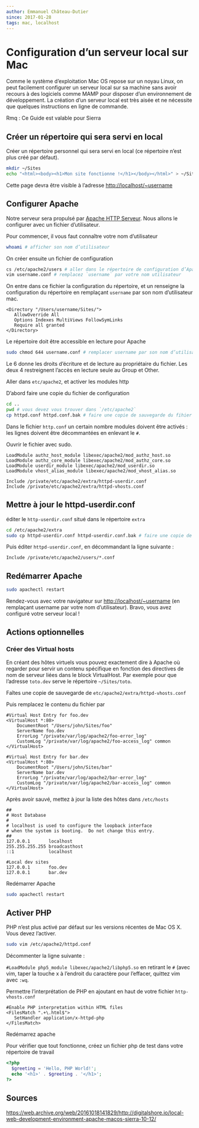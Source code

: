```yaml
---
author: Emmanuel Château-Dutier
since: 2017-01-28
tags: mac, localhost
---
```


# Configuration d’un serveur local sur Mac

Comme le système d’exploitation Mac OS repose sur un noyau Linux, on peut facilement configurer un serveur local sur sa machine sans avoir recours à des logiciels comme MAMP pour disposer d’un environnement de développement. La création d’un serveur local est très aisée et ne nécessite que quelques instructions en ligne de commande.

Rmq : Ce Guide est valable pour Sierra

## Créer un répertoire qui sera servi en local

Créer un répertoire personnel qui sera servi en local (ce répertoire n’est plus créé par défaut).

```bash
mkdir ~/Sites
echo "<html><body><h1>Mon site fonctionne !</h1></body></html>" > ~/Sites/index.html
```

Cette page devra être visible à l’adresse [http://localhost/~username](http://localhost/~username)

## Configurer Apache

Notre serveur sera propulsé par [Apache HTTP Serveur](https://httpd.apache.org). Nous allons le configurer avec un fichier d’utilisateur.

Pour commencer, il vous faut connaître votre nom d’utilisateur

```bash
whoami # afficher son nom d’utilisateur
```

On créer ensuite un fichier de configuration

```bash
cs /etc/apache2/users # aller dans le répertoire de configuration d’Apache
vim username.conf # remplacez `username` par votre nom utilisateur
```

On entre dans ce fichier la configuration du répertoire, et un renseigne la configuration du répertoire en remplaçant `username` par son nom d’utilisateur mac.

```
<Directory "/Users/username/Sites/">
   AllowOverride All
   Options Indexes MultiViews FollowSymLinks
   Require all granted
</Directory>
```

Le répertoire doit être accessible en lecture pour Apache 

```bash
sudo chmod 644 username.conf # remplacer username par son nom d’utilisateur
```

Le 6 donne les droits d’écriture et de lecture au propriétaire du fichier. Les deux 4 restreignent l’accès en lecture seule au Group et Other.

Aller dans `etc/apache2`, et activer les modules http

D’abord faire une copie du fichier de configuration

````bash
cd ..
pwd # vous devez vous trouver dans `/etc/apache2`
cp httpd.conf httpd.conf.bak # faire une copie de sauvegarde du fihier de configuration par défaut
````

Dans le fichier `http.conf` un certain nombre modules doivent être activés : les lignes doivent être décommantées en enlevant le `#`.

Ouvrir le fichier avec sudo.

```LoadModule authz_host_module libexec/apache2/mod_authz_host.so
LoadModule authz_host_module libexec/apache2/mod_authz_host.so
LoadModule authz_core_module libexec/apache2/mod_authz_core.so
LoadModule userdir_module libexec/apache2/mod_userdir.so
LoadModule vhost_alias_module libexec/apache2/mod_vhost_alias.so

Include /private/etc/apache2/extra/httpd-userdir.conf
Include /private/etc/apache2/extra/httpd-vhosts.conf
```

## Mettre à jour le httpd-userdir.conf

éditer le `http-userdir.conf` situé dans le répertoire `extra`

```bash
cd /etc/apache2/extra
sudo cp httpd-userdir.conf httpd-userdir.conf.bak # faire une copie de sauvegarde
```

Puis éditer `httpd-userdir.conf`, en décommandant la ligne suivante :

```
Include /private/etc/apache2/users/*.conf
```

## Redémarrer Apache

```bash
sudo apachectl restart
```

Rendez-vous avec votre navigateur sur [http://localhost/~username](http://localhost/~username) (en remplaçant username par votre nom d’utilisateur). Bravo, vous avez configuré votre serveur local !

## Actions optionnelles

### Créer des Virtual hosts

En créant des hôtes virtuels vous pouvez exactement dire à Apache où regarder pour servir un contenu spécifique en fonction des directives de nom de serveur liées dans le block VirtualHost. Par exemple pour que l’adresse `toto.dev` serve le répertoire `~/Sites/toto`.

Faîtes une copie de sauvegarde de `etc/apache2/extra/httpd-vhosts.conf`

Puis remplacez le contenu du fichier par

```
#Virtual Host Entry for foo.dev
<VirtualHost *:80>
    DocumentRoot "/Users/john/Sites/foo"
    ServerName foo.dev
    ErrorLog "/private/var/log/apache2/foo-error_log"
    CustomLog "/private/var/log/apache2/foo-access_log" common
</VirtualHost>

#Virtual Host Entry for bar.dev
<VirtualHost *:80>
    DocumentRoot "/Users/john/Sites/bar"
    ServerName bar.dev
    ErrorLog "/private/var/log/apache2/bar-error_log"
    CustomLog "/private/var/log/apache2/bar-access_log" common
</VirtualHost>
```

Après avoir sauvé, mettez à jour la liste des hôtes dans `/etc/hosts`

```
##
# Host Database
#
# localhost is used to configure the loopback interface
# when the system is booting.  Do not change this entry.
##
127.0.0.1       localhost
255.255.255.255 broadcasthost
::1             localhost

#Local dev sites
127.0.0.1       foo.dev
127.0.0.1       bar.dev
```

Redémarrer Apache

```bash
sudo apachectl restart
```

## Activer PHP

PHP n’est plus activé par défaut sur les versions récentes de Mac OS X. Vous devez l’activer.

```bash
sudo vim /etc/apache2/httpd.conf
```

Décommenter la ligne suivante :

`#LoadModule php5_module libexec/apache2/libphp5.so` en retirant le `#` (avec vim, taper la touche x à l’endroit du caractère pour l’effacer, quittez vim avec `:wq`.

Permettre l’interprétation de PHP en ajoutant en haut de votre fichier `http-vhosts.conf`

```
#Enable PHP interpretation within HTML files
<FilesMatch ".+\.html$">
   SetHandler application/x-httpd-php
</FilesMatch>

```

Redémarrez apache

Pour vérifier que tout fonctionne, créez un fichier php de test dans votre répertoire de travail

```php
<?php
  $greeting = 'Hello, PHP World!';
  echo '<h1>' . $greeting . '</h1>';
?>
```



## Sources

https://web.archive.org/web/20161018141829/http://digitalshore.io/local-web-development-environment-apache-macos-sierra-10-12/



